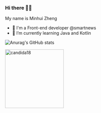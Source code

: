 ### Hi there 👋😃

My name is Minhui Zheng 

- 💼 I'm a Front-end developer @smartnews
- 🌱 I’m currently learning Java and Kotlin

![Anurag's GitHub stats](https://github-readme-stats.vercel.app/api?username=zhengminhui&count_private=true&show_icons=true&theme=dracula)

<img src="https://github-readme-stats.vercel.app/api/top-langs?username=zhengminhui&show_icons=true&locale=en&layout=compact&theme=algolia" alt="candida18" height="192px"/>